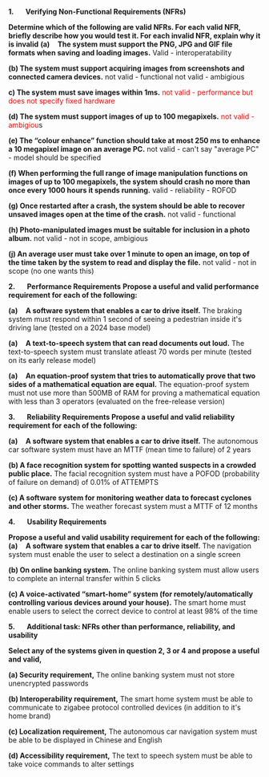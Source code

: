 **1.**      **Verifying Non-Functional Requirements (NFRs)**

**Determine which of the following are valid NFRs. For each valid NFR, briefly describe how you would test it. For each invalid NFR, explain why it is invalid**
**(a)**    **The system must support the PNG, JPG and GIF file formats when saving and loading images.**
Valid - interoperatability


**(b) The system must support acquiring images from screenshots and connected camera devices.**
not valid - functional
not valid - ambigious

**c) The system must save images within 1ms.**
<span style="color:#ff0000">not valid - performance but does not specify fixed hardware</span>

**(d) The system must support images of up to 100 megapixels.**
<span style="color:#ff0000">not valid - ambigiou</span>s

**(e) The “colour enhance” function should take at most 250 ms to enhance a 10 megapixel image on an average PC.**
not valid - can't say "average PC" - model should be specified

**(f) When performing the full range of image manipulation functions on images of up to 100 megapixels, the system should crash no more than once every 1000 hours it spends running.**
valid - reliability - ROFOD

**(g) Once restarted after a crash, the system should be able to recover unsaved images open at the time of the crash.**
not valid - functional

**(h) Photo-manipulated images must be suitable for inclusion in a photo album.**
not valid - not in scope, ambigious

**(j) An average user must take over 1 minute to open an image, on top of the time taken by the system to read and display the file.**
not valid - not in scope (no one wants this)


**2.**      **Performance Requirements**
**Propose a useful and valid performance requirement for each of the following:**

**(a)**    **A software system that enables a car to drive itself.**
The braking system must respond within 1 second of seeing a pedestrian inside it's driving lane (tested on a 2024 base model)

**(a)**    **A text-to-speech system that can read documents out loud.**
The text-to-speech system must translate atleast 70 words per minute (tested on its early release model)

**(a)**    **An equation-proof system that tries to automatically prove that two sides of a mathematical equation are equal.**
The equation-proof system must not use more than 500MB of RAM for proving a mathematical equation with less than 3 operators (evaluated on the free-release version)

**3.**      **Reliability Requirements Propose a useful and valid reliability requirement for each of the following:**

**(a)**    **A software system that enables a car to drive itself.**
The autonomous car software system must have an MTTF (mean time to failure) of 2 years

**(b) A face recognition system for spotting wanted suspects in a crowded public place.**
The facial recognition system must have a POFOD (probability of failure on demand) of 0.01% of ATTEMPTS

**(c) A software system for monitoring weather data to forecast cyclones and other storms.**
The weather forecast system must a MTTF of 12 months


**4.**      **Usability Requirements**

**Propose a useful and valid usability requirement for each of the following:**
**(a)**    **A software system that enables a car to drive itself.**
The navigation system must enable the user to select a destination on a single screen

**(b) On online banking system.**
The online banking system must allow users to complete an internal transfer within 5 clicks

**(c) A voice-activated “smart-home” system (for remotely/automatically controlling various devices around your house).**
The smart home must enable users to select the correct device to control at least 98% of the time


**5.**      **Additional task: NFRs other than performance, reliability, and usability**

**Select any of the systems given in question 2, 3 or 4 and propose a useful and valid,**

**(a) Security requirement,**
The online banking system must not store unencrypted passwords 

**(b) Interoperability requirement,**
The smart home system must be able to communicate to zigabee protocol controlled devices (in addition to it's home brand)

**(c) Localization requirement,**
The autonomous car navigation system must be able to be displayed in Chinese and English

**(d) Accessibility requirement,**
The text to speech system must be able to take voice commands to alter settings

